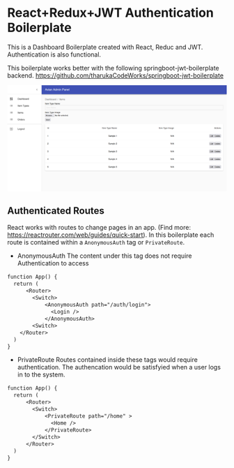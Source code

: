 # React+Redux+JWT Authentication Boilerplate
This is a Dashboard Boilerplate created with React, Reduc and JWT. Authentication is also functional.

This boilerplate works better with the following springboot-jwt-boilerplate backend.
https://github.com/tharukaCodeWorks/springboot-jwt-boilerplate

![This is an image](https://github.com/navintc/react-redux-auth-boilerplate/blob/master/README_CONTENT/itemTypePage.png)

## Authenticated Routes
React works with routes to change pages in an app. (Find more: https://reactrouter.com/web/guides/quick-start). In this boilerplate each route is contained within a `AnonymousAuth` tag or `PrivateRoute`. 

- AnonymousAuth
The content under this tag does not require Authentication to access

```
function App() {
  return (
      <Router>
        <Switch>
            <AnonymousAuth path="/auth/login">
              <Login />
            </AnonymousAuth>
        <Switch>
    </Router>
  )
}

```

- PrivateRoute
Routes contained inside these tags would require authentication. The authencation would be satisfyied when a user logs in to the system.

```
function App() {
  return (
      <Router>
        <Switch>
            <PrivateRoute path="/home" >
              <Home />
            </PrivateRoute>
        </Switch>
      </Router>
  )
}

```


